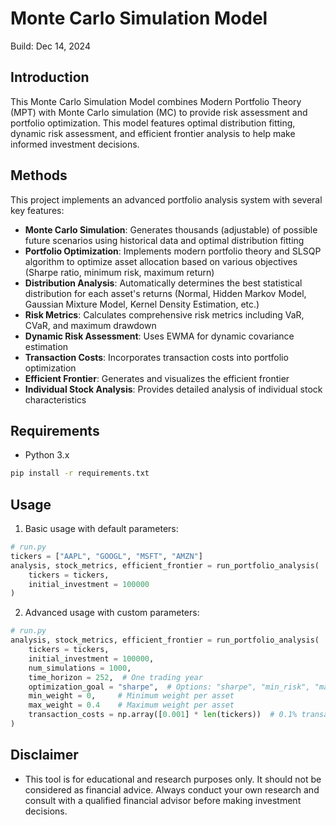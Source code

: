 # Monte Carlo Simulation Model
Build: Dec 14, 2024

## Introduction
This Monte Carlo Simulation Model combines Modern Portfolio Theory (MPT) with Monte Carlo simulation (MC) to provide risk assessment and portfolio optimization. This model features optimal distribution fitting, dynamic risk assessment, and efficient frontier analysis to help make informed investment decisions.

## Methods
This project implements an advanced portfolio analysis system with several key features:

- **Monte Carlo Simulation**: Generates thousands (adjustable) of possible future scenarios using historical data and optimal distribution fitting
- **Portfolio Optimization**: Implements modern portfolio theory and SLSQP algorithm to optimize asset allocation based on various objectives (Sharpe ratio, minimum risk, maximum return)
- **Distribution Analysis**: Automatically determines the best statistical distribution for each asset's returns (Normal, Hidden Markov Model, Gaussian Mixture Model, Kernel Density Estimation, etc.)
- **Risk Metrics**: Calculates comprehensive risk metrics including VaR, CVaR, and maximum drawdown
- **Dynamic Risk Assessment**: Uses EWMA for dynamic covariance estimation
- **Transaction Costs**: Incorporates transaction costs into portfolio optimization
- **Efficient Frontier**: Generates and visualizes the efficient frontier
- **Individual Stock Analysis**: Provides detailed analysis of individual stock characteristics

## Requirements
- Python 3.x

```bash
pip install -r requirements.txt
```

## Usage

1. Basic usage with default parameters:

```python
# run.py
tickers = ["AAPL", "GOOGL", "MSFT", "AMZN"]
analysis, stock_metrics, efficient_frontier = run_portfolio_analysis(
    tickers = tickers,
    initial_investment = 100000
)
```

2. Advanced usage with custom parameters:

```python
# run.py
analysis, stock_metrics, efficient_frontier = run_portfolio_analysis(
    tickers = tickers,
    initial_investment = 100000,
    num_simulations = 1000,
    time_horizon = 252,  # One trading year
    optimization_goal = "sharpe",  # Options: "sharpe", "min_risk", "max_return"
    min_weight = 0,     # Minimum weight per asset
    max_weight = 0.4    # Maximum weight per asset
    transaction_costs = np.array([0.001] * len(tickers))  # 0.1% transaction cost per asset
)
```

## Disclaimer
- This tool is for educational and research purposes only. It should not be considered as financial advice. Always conduct your own research and consult with a qualified financial advisor before making investment decisions.